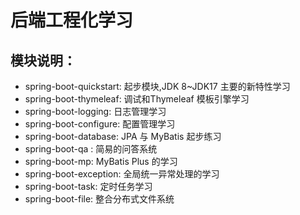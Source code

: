 # 后端工程化学习
## 模块说明： 
- spring-boot-quickstart: 起步模块,JDK 8~JDK17 主要的新特性学习
- spring-boot-thymeleaf: 调试和Thymeleaf 模板引擎学习
- spring-boot-logging: 日志管理学习
- spring-boot-configure: 配置管理学习
- spring-boot-database: JPA 与 MyBatis 起步练习
- spring-boot-qa : 简易的问答系统
- spring-boot-mp: MyBatis Plus 的学习
- spring-boot-exception: 全局统一异常处理的学习
- spring-boot-task: 定时任务学习
- spring-boot-file: 整合分布式文件系统